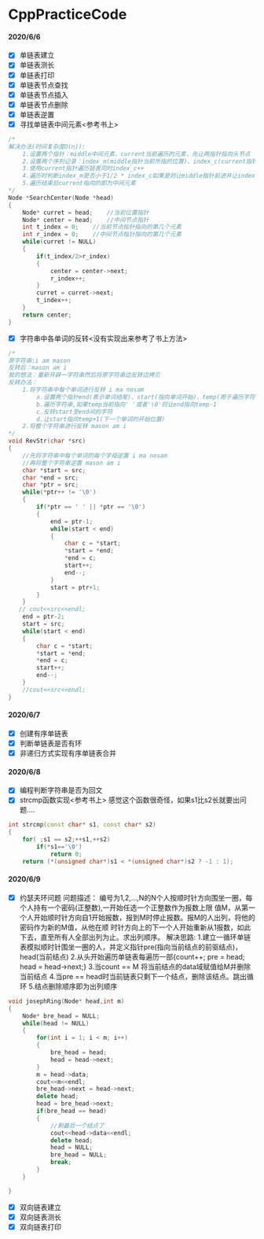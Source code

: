 # CppPracticeCode
#### 2020/6/6
- [x] 单链表建立
- [x] 单链表测长
- [x] 单链表打印
- [x] 单链表节点查找
- [x] 单链表节点插入
- [x] 单链表节点删除
- [x] 单链表逆置
- [x] 寻找单链表中间元素<参考书上>
```c++
/*
解决办法(时间复杂度O(n)):
    1.设置两个指针：middle中间元素、current当前遍历的元素，先让两指针指向头节点
    2.设置两个序列记录：index_m(middle指针当前所指的位置)、index_c(current指针当前指的位置)，初始化为0
    3.使用current指针遍历链表同时index_c++
    4.遍历时判断index_m是否小于1/2 * index_c如果是则让middle指针前进并让index_m++直到index_m = 1/2*index_c
    5.遍历结束后current指向的即为中间元素
*/
Node *SearchCenter(Node *head)
{
    Node* curret = head;    //当前位置指针
    Node* center = head;    //中间节点指针
    int t_index = 0;    //当前节点指针指向的第几个元素
    int r_index = 0;    //中间节点指针指向的第几个元素
    while(curret != NULL)
    {
        if(t_index/2>r_index)
        {
            center = center->next;
            r_index++;                                           
        }
        curret = curret->next;
        t_index++;                                     
    }
    return center;
}

```
- [x] 字符串中各单词的反转<没有实现出来参考了书上方法>
```c++
/*
原字符串:i am mason
反转后：mason am i
我的想法：重新开辟一字符串然后将原字符串边反转边拷贝
反转办法：
    1.将字符串中每个单词进行反转 i ma nosam
        a.设置两个指针end(表示单词结尾)、start(指向单词开始)、temp(用于遍历字符串)三者初始化指向str
        b.遍历字符串,如果temp当前指向' '或者'\0'则让end指向temp-1
        c.反转start至end间的字符
        d.让start指向temp+1(下一个单词的开始位置)
    2.将整个字符串进行反转 mason am i
*/
void RevStr(char *src)
{
    //先将字符串中每个单词的每个字母逆置 i ma nosam
    //再将整个字符串逆置 mason am i
    char *start = src;
    char *end = src;
    char *ptr = src;
    while(*ptr++ != '\0')
    {
        if(*ptr == ' ' || *ptr == '\0')
        {
            end = ptr-1;
            while(start < end)
            {
                char c = *start;
                *start = *end;
                *end = c;
                start++;
                end--;                                                                                          
            }
            start = ptr+1;                                                                        
        }                                    
    }
   // cout<<src<<endl;
    end = ptr-2; 
    start = src;
    while(start < end)
    {
        char c = *start;
        *start = *end;
        *end = c;
        start++;
        end--;                                                                                    
    }
    //cout<<src<<endl;
}

```

#### 2020/6/7
- [x] 创建有序单链表
- [x] 判断单链表是否有环
- [x] 非递归方式实现有序单链表合并

#### 2020/6/8
- [x] 编程判断字符串是否为回文
- [x] strcmp函数实现<参考书上>
    感觉这个函数很奇怪，如果s1比s2长就要出问题....
```c++
int strcmp(const char* s1, const char* s2)
{
    for( ;s1 == s2;++s1,++s2)
        if(*s1=='\0')
            return 0;
    return (*(unsigned char*)s1 < *(unsigned char*)s2 ? -1 : 1);
```

#### 2020/6/9
- [x] 约瑟夫环问题
问题描述：
        编号为1,2,...,N的N个人按顺时针方向围坐一圈，每个人持有一个密码(正整数),一开始任选一个正整数作为报数上限
    值M，从第一个人开始顺时针方向自1开始报数，报到M时停止报数。报M的人出列，将他的密码作为新的M值，从他在顺
    时针方向上的下一个人开始重新从1报数，如此下去，直至所有人全部出列为止。求出列顺序。
解决思路:
    1.建立一循环单链表模拟顺时针围坐一圈的人，并定义指针pre(指向当前结点的前驱结点)，head(当前结点)
    2.从头开始遍历单链表每遍历一部{count++; pre = head; head = head->next;}
    3.当count == M 将当前结点的data域赋值给M并删除当前结点
    4.当pre == head时当前链表只剩下一个结点，删除该结点。跳出循环
    5.结点删除顺序即为出列顺序
```c++
void josephRing(Node* head,int m)
{
    Node* bre_head = NULL;
    while(head != NULL)
    {
        for(int i = 1; i < m; i++)
        {
            bre_head = head;
            head = head->next;
        }
        m = head->data;
        cout<<m<<endl;
        bre_head->next = head->next;
        delete head;
        head = bre_head->next;
        if(bre_head == head)
        {
            //剩最后一个结点了
            cout<<head->data<<endl;
            delete head;
            head = NULL;
            bre_head = NULL;
            break;
        }
    }

}
```
- [x] 双向链表建立
- [x] 双向链表测长
- [x] 双向链表打印
